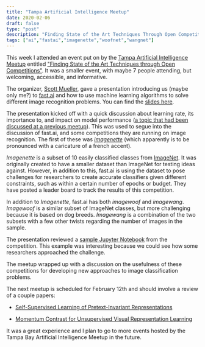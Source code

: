 ```yaml
---
title: "Tampa Artificial Intelligence Meetup"
date: 2020-02-06
draft: false
type: "post"
description: "Finding State of the Art Techniques Through Open Competition"
tags: ["ai","fastai","imagenette","woofnet","wangnet"]
---
```


This week I attended an event put on by the [Tampa Artificial Intelligence Meetup](https://www.meetup.com/Tampa-Artificial-Intelligence-Meetup) entitled ["Finding State of the Art Techniques through Open Competitions"](https://www.meetup.com/Tampa-Artificial-Intelligence-Meetup/events/268349608/). It was a smaller event, with maybe 7 people attending, but welcoming, accessible, and informative.

The organizer, [Scott Mueller](https://github.com/meanderingstream), gave a presentation introducing us (maybe only me?) to [fast.ai](https://www.fast.ai/) and how to use machine learning algorithms to solve different image recognition problems. You can find the [slides here](https://meanderingstream.github.io/competitions_state_of_art/#/).

The presentation kicked off with a quick discussion about learning rate, its importance to, and impact on model performance ([a topic that had been discussed at a previous meetup](https://www.meetup.com/Tampa-Artificial-Intelligence-Meetup/events/267339466/)). This was used to segue into the discussion of fast.ai, and some competitions they are running on image recognition. The first of these was [*imagenette*](https://github.com/fastai/imagenette) (which apparently is to be pronounced with a caricature of a french accent). 

*Imagenette* is a subset of 10 easily classified classes from [ImageNet](http://www.image-net.org/). It was originally created to have a smaller dataset than ImageNet for testing ideas against. However, in addition to this, fast.ai is using the dataset to pose challenges for researchers to create accurate classifiers given different constraints, such as within a certain number of epochs or budget. They have posted a leader board to track the results of this competition.

 In addition to *Imagenette*, fast.ai has both *imagewoof* and *imagewang*. *Imagewoof* is a similar subset of ImageNet classes, but more challenging because it is based on dog breeds. *Imagewang* is a combination of the two subsets with a few other twists regarding the number of images in the sample.

The presentation reviewed a [sample Jupyter Notebook](https://github.com/muellerzr/Practical-Deep-Learning-For-Coders/blob/master/02b_SOTA.ipynb) from the competition. This example was interesting because we could see how some researchers approached the challenge. 

The meetup wrapped up with a discussion on the usefulness of these competitions for developing new approaches to image classification problems.

The next meetup is scheduled for February 12th and should involve a review of a couple papers:

* [Self-Supervised Learning of Pretext-Invariant Representations](https://arxiv.org/abs/1912.01991)

* [Momentum Contrast for Unsupervised Visual Representation Learning](https://arxiv.org/abs/1911.05722)

It was a great experience and I plan to go to more events hosted by the Tampa Bay Artificial Intelligence Meetup in the future.
